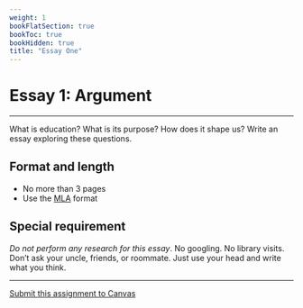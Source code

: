 ```yaml
---
weight: 1
bookFlatSection: true
bookToc: true
bookHidden: true
title: "Essay One"
---
```


# Essay 1: Argument

---

What is education? What is its purpose? How does it shape us? Write an essay exploring these questions.

## Format and length

- No more than 3 pages
- Use the [MLA](/resources/open-handbook/chapter-11-mla/) format

## Special requirement

*Do not perform any research for this essay*. No googling. No library visits. Don’t ask your uncle, friends, or roommate. Just use your head and write what you think.

---

<i class="fa fa-cloud-upload-alt"></i> [Submit this assignment to Canvas](https://canvas.dartmouth.edu)
